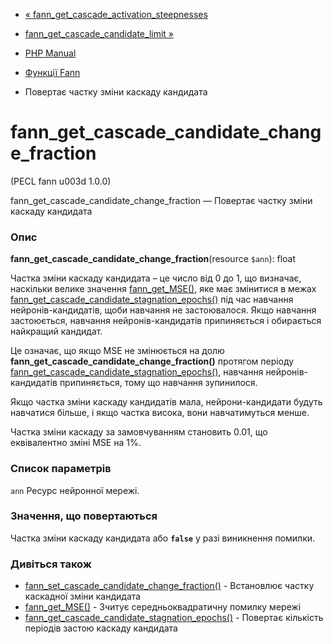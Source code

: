 - [«
fann_get_cascade_activation_steepnesses](function.fann-get-cascade-activation-steepnesses.md)
- [fann_get_cascade_candidate_limit
»](function.fann-get-cascade-candidate-limit.md)

- [PHP Manual](index.md)
- [Функції Fann](ref.fann.md)
- Повертає частку зміни каскаду кандидата

# fann_get_cascade_candidate_change_fraction

(PECL fann u003d 1.0.0)

fann_get_cascade_candidate_change_fraction — Повертає частку зміни
каскаду кандидата

### Опис

**fann_get_cascade_candidate_change_fraction**(resource `$ann`): float

Частка зміни каскаду кандидата – це число від 0 до 1, що визначає,
наскільки велике значення [fann_get_MSE()](function.fann-get-mse.md),
яке має змінитися в межах
[fann_get_cascade_candidate_stagnation_epochs()](function.fann-get-cascade-candidate-stagnation-epochs.md)
під час навчання нейронів-кандидатів, щоби навчання не застоювалося.
Якщо навчання застоюється, навчання нейронів-кандидатів припиняється і
обирається найкращий кандидат.

Це означає, що якщо MSE не змінюється на долю
**fann_get_cascade_candidate_change_fraction()** протягом періоду
[fann_get_cascade_candidate_stagnation_epochs()](function.fann-get-cascade-candidate-stagnation-epochs.md),
навчання нейронів-кандидатів припиняється, тому що навчання
зупинилося.

Якщо частка зміни каскаду кандидатів мала, нейрони-кандидати будуть
навчатися більше, і якщо частка висока, вони навчатимуться менше.

Частка зміни каскаду за замовчуванням становить 0.01, що
еквівалентно зміні MSE на 1%.

### Список параметрів

`ann`
Ресурс нейронної мережі.

### Значення, що повертаються

Частка зміни каскаду кандидата або **`false`** у разі виникнення
помилки.

### Дивіться також

- [fann_set_cascade_candidate_change_fraction()](function.fann-set-cascade-candidate-change-fraction.md) -
Встановлює частку каскадної зміни кандидата
- [fann_get_MSE()](function.fann-get-mse.md) - Зчитує
середньоквадратичну помилку мережі
- [fann_get_cascade_candidate_stagnation_epochs()](function.fann-get-cascade-candidate-stagnation-epochs.md) -
Повертає кількість періодів застою каскаду кандидата
